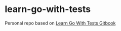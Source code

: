 # learn-go-with-tests
Personal repo based on [Learn Go With Tests Gitbook](https://quii.gitbook.io/learn-go-with-tests/)


